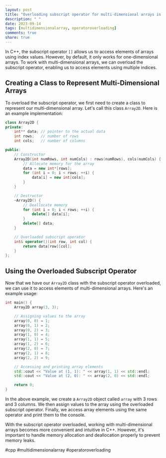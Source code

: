 ```yaml
---
layout: post
title: "Overloading subscript operator for multi-dimensional arrays in C++"
description: " "
date: 2023-09-14
tags: [multidimensionalarray, operatoroverloading]
comments: true
share: true
---
```


In C++, the subscript operator `[]` allows us to access elements of arrays using index values. However, by default, it only works for one-dimensional arrays. To work with multi-dimensional arrays, we can overload the subscript operator, enabling us to access elements using multiple indices.

## Creating a Class to Represent Multi-Dimensional Arrays

To overload the subscript operator, we first need to create a class to represent our multi-dimensional array. Let's call this class `Array2D`. Here is an example implementation:

```cpp
class Array2D {
private:
    int** data; // pointer to the actual data
    int rows;   // number of rows
    int cols;   // number of columns

public:
    // Constructor
    Array2D(int numRows, int numCols) : rows(numRows), cols(numCols) {
        // Allocate memory for the array
        data = new int*[rows];
        for (int i = 0; i < rows; ++i) {
            data[i] = new int[cols];
        }
    }

    // Destructor
    ~Array2D() {
        // Deallocate memory
        for (int i = 0; i < rows; ++i) {
            delete[] data[i];
        }
        delete[] data;
    }

    // Overloaded subscript operator
    int& operator()(int row, int col) {
        return data[row][col];
    }
};
```

## Using the Overloaded Subscript Operator

Now that we have our `Array2D` class with the subscript operator overloaded, we can use it to access elements of multi-dimensional arrays. Here's an example usage:

```cpp
int main() {
    Array2D array(3, 3);

    // Assigning values to the array
    array(0, 0) = 1;
    array(0, 1) = 2;
    array(0, 2) = 3;
    array(1, 0) = 4;
    array(1, 1) = 5;
    array(1, 2) = 6;
    array(2, 0) = 7;
    array(2, 1) = 8;
    array(2, 2) = 9;

    // Accessing and printing array elements
    std::cout << "Value at (1, 1): " << array(1, 1) << std::endl;
    std::cout << "Value at (2, 0): " << array(2, 0) << std::endl;

    return 0;
}
```

In the above example, we create a `Array2D` object called `array` with 3 rows and 3 columns. We then assign values to the array using the overloaded subscript operator. Finally, we access array elements using the same operator and print them to the console.

With the subscript operator overloaded, working with multi-dimensional arrays becomes more convenient and intuitive in C++. However, it's important to handle memory allocation and deallocation properly to prevent memory leaks.

#cpp #multidimensionalarray #operatoroverloading